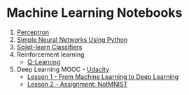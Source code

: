 # Machine Learning Notebooks

1. [Perceptron](/notebooks/perceptron/perceptron.ipynb)
2. [Simple Neural Networks Using Python](/notebooks/multi-layer-perceptron/multi-layer-perceptron.ipynb)
3. [Scikit-learn Classifiers](/notebooks/classifiers/classifiers.ipynb)
4. Reinforcement learning<br/>
    - [Q-Learning](https://github.com/smaillot/qlearning/blob/master/QLearning_notebook.ipynb)
5. Deep Learning MOOC - [Udacity](https://www.udacity.com/course/deep-learning--ud730)
    - [Lesson 1 - From Machine Learning to Deep Learning](/notebooks/deep-learning-mooc-udacity/1_notmnist.ipynb)
    - [Lesson 2 - Assignment: NotMNIST](/notebooks/deep-learning-mooc-udacity/2_fullyconnected.ipynb)
